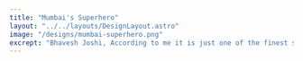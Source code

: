 ```yaml
---
title: "Mumbai's Superhero"
layout: "../../layouts/DesignLayout.astro"
image: "/designs/mumbai-superhero.png"
excrept: "Bhavesh Joshi, According to me it is just one of the finest superhero movies made in india, everyting from story to the songs is a 10/10 banger, a must watch"
---
```

